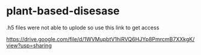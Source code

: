 # plant-based-disesase

 .h5 files were not able to uplode so use this link to get access

 https://drive.google.com/file/d/1WVMupbtV1hiRVQ6HJYp8PmrcmB7XXkgK/view?usp=sharing
